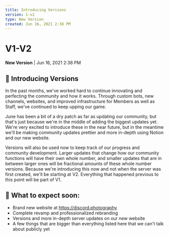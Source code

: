 ```yaml
---
title: Introducing Versions
version: 1-v2
type: New Version
created: Jun 16, 2021 2:38 PM
---
```


# V1-V2

**New Version** | Jun 16, 2021 2:38 PM

## 🔖 Introducing Versions

In the past months, we've worked hard to continue innovating and perfecting the community and how it works. Through custom bots, new channels, websites, and improved infrastructure for Members as well as Staff, we've continued to keep upping our game.

June has been a bit of a dry patch as far as updating our community, but that's just because we're in the middle of adding the biggest updates yet. We're very excited to introduce these in the near future, but in the meantime we'll be making community updates prettier and more in-depth using Notion and our new website.

Versions will also be used now to keep track of our progress and community development. Larger updates that change how our community functions will have their own whole number, and smaller updates that are in between larger ones will be fractional amounts of these whole number versions. Because we're introducing this now and not when the server was first created, we'll be starting at V2. Everything that happened previous to this point will be part of V1.

## 📰 What to expect soon:

- Brand new website at https://discord.photography
- Complete revamp and professionalized rebranding
- Versions and more in-depth server updates on our new website
- A few things that are bigger than everything listed here that we can't talk about publicly yet
